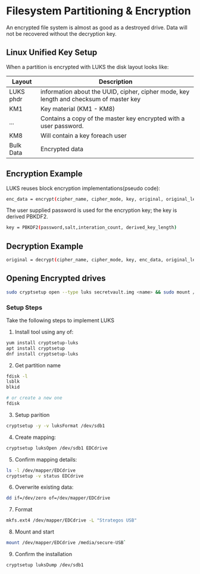 # Filesystem Partitioning & Encryption
An encrypted file system is almost as good as a destroyed drive. Data will not be recovered without the decryption key.

## Linux Unified Key Setup
When a partition is encrypted with LUKS the disk layout looks like:

| Layout | Description |
| ------ | ----------- |
| LUKS phdr | information about the UUID, cipher, cipher mode, key length and checksum of master key |
| KM1 | Key material (KM1 - KM8) |
| ... | Contains a copy of the master key encrypted with a user password. |
| KM8 | Will contain a key foreach user |
| Bulk Data | Encrypted data |

## Encryption Example
LUKS reuses block encryption implementations(pseudo code):
```sh
enc_data = encrypt(cipher_name, cipher_mode, key, original, original_length)
```

The user supplied password is used for the encryption key; the key is derived PBKDF2.
```sh
key = PBKDF2(password,salt,interation_count, derived_key_length)
```

## Decryption Example
```sh
original = decrypt(cipher_name, cipher_mode, key, enc_data, original_length)
```

## Opening Encrypted drives
```sh
sudo cryptsetup open --type luks secretvault.img <name> && sudo mount /dev/mapper/<name> <mount name>
```

### Setup Steps
Take the following steps to implement LUKS

1. Install tool using any of:
```sh
yum install cryptsetup-luks
apt install cryptsetup
dnf install cryptsetup-luks
```

2. Get partition name 
```sh
fdisk -l
lsblk
blkid

# or create a new one
fdisk
```

3. Setup parition 
```sh
cryptsetup -y -v luksFormat /dev/sdb1
```

4. Create mapping:
```sh
cryptsetup luksOpen /dev/sdb1 EDCdrive
```

5. Confirm mapping details:
```sh
ls -l /dev/mapper/EDCdrive
cryptsetup -v status EDCdrive
```

6. Overwrite existing data:
```sh
dd if=/dev/zero of=/dev/mapper/EDCdrive
```

7. Format 
```sh
mkfs.ext4 /dev/mapper/EDCdrive -L "Strategos USB"
```

8. Mount and start 
```sh
mount /dev/mapper/EDCdrive /media/secure-USB`
```
9. Confirm the installation
```sh
cryptsetup luksDump /dev/sdb1
```


